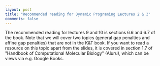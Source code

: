 ```yaml
---
layout: post
title: "Recommended reading for Dynamic Programing Lectures 2 & 3"
comments: false
---
```


The recommended reading for lectures 9 and 10 is sections 6.6 and 6.7 of the book.  Note that we will cover two topics (general gap penalties and
affine gap penalties) that are not in the K&T book. If you want to read a resource on this topic apart from the slides, it is covered in 
section 1.7 of "Handbook of Computational Molecular Biology" (Aluru), which can be views via e.g. Google Books.
